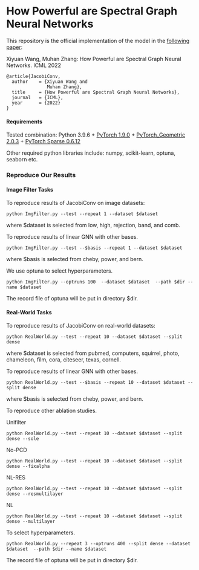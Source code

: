 # How Powerful are Spectral Graph Neural Networks

This repository is the official implementation of the model in the [following paper](https://arxiv.org/abs/2205.11172v1):

Xiyuan Wang, Muhan Zhang: How Powerful are Spectral Graph Neural Networks. ICML 2022

```{bibtex}
@article{JacobiConv,
  author    = {Xiyuan Wang and
               Muhan Zhang},
  title     = {How Powerful are Spectral Graph Neural Networks},
  journal   = {ICML},
  year      = {2022}
}
```

#### Requirements
Tested combination: Python 3.9.6 + [PyTorch 1.9.0](https://pytorch.org/get-started/previous-versions/) + [PyTorch_Geometric 2.0.3](https://pytorch-geometric.readthedocs.io/en/latest/notes/installation.html) + [PyTorch Sparse 0.6.12](https://github.com/rusty1s/pytorch_sparse)

Other required python libraries include: numpy, scikit-learn, optuna, seaborn etc.

### Reproduce Our Results

#### Image Filter Tasks

To reproduce results of JacobiConv on image datasets:
```
python ImgFilter.py --test --repeat 1 --dataset $dataset
```
where $dataset is selected from low, high, rejection, band, and comb. 

To reproduce results of linear GNN with other bases.
```
python ImgFilter.py --test --$basis --repeat 1 --dataset $dataset
```
where $basis is selected from cheby, power, and bern. 


We use optuna to select hyperparameters.
```
python ImgFilter.py --optruns 100  --dataset $dataset  --path $dir --name $dataset
```
The record file of optuna will be put in directory $dir.

#### Real-World Tasks

To reproduce results of JacobiConv on real-world datasets:
```
python RealWorld.py --test --repeat 10 --dataset $dataset --split dense
```
where $dataset is selected from pubmed, computers, squirrel, photo, chameleon, film, cora, citeseer, texas, cornell. 

To reproduce results of linear GNN with other bases.
```
python RealWorld.py --test --$basis --repeat 10 --dataset $dataset --split dense
```
where $basis is selected from cheby, power, and bern. 

To reproduce other ablation studies.

Unifilter
```
python RealWorld.py --test --repeat 10 --dataset $dataset --split dense --sole
```
No-PCD
```
python RealWorld.py --test --repeat 10 --dataset $dataset --split dense --fixalpha
```
NL-RES 
```
python RealWorld.py --test --repeat 10 --dataset $dataset --split dense --resmultilayer
```
NL
```
python RealWorld.py --test --repeat 10 --dataset $dataset --split dense --multilayer
```

To select hyperparameters.
```
python RealWorld.py --repeat 3 --optruns 400 --split dense --dataset $dataset  --path $dir --name $dataset
```
The record file of optuna will be put in directory $dir.


